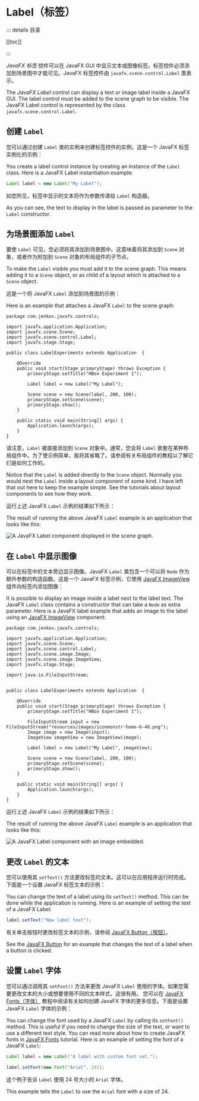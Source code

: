 # Label（标签）

::: details 目录

[[toc]]

:::

_JavaFX 标签_ 控件可以在 JavaFX GUI 中显示文本或图像标签。标签控件必须添加到场景图中才能可见。JavaFX 标签控件由 `javafx.scene.control.Label` 类表示。

The _JavaFX Label_ control can display a text or image label inside a JavaFX GUI. The label control must be added to the scene graph to be visible. The JavaFX Label control is represented by the class `javafx.scene.control.Label`.

## 创建 `Label`

您可以通过创建 `Label` 类的实例来创建标签控件的实例。这是一个 JavaFX 标签实例化的示例：

You create a label control instance by creating an instance of the `Label` class. Here is a JavaFX Label instantiation example:

```java
Label label = new Label("My Label");
```

如您所见，标签中显示的文本将作为参数传递给 `Label` 构造器。

As you can see, the text to display in the label is passed as parameter to the `Label` constructor.

## 为场景图添加 `Label`

要使 `Label` 可见，您必须将其添加到场景图中。这意味着将其添加到 `Scene` 对象，或者作为附加到 `Scene` 对象的布局组件的子节点。

To make the `Label` visible you must add it to the scene graph. This means adding it to a `Scene` object, or as child of a layout which is attached to a `Scene` object.

这是一个将 JavaFX `Label` 添加到场景图的示例：

Here is an example that attaches a JavaFX `Label` to the scene graph:

```java{16}
package com.jenkov.javafx.controls;

import javafx.application.Application;
import javafx.scene.Scene;
import javafx.scene.control.Label;
import javafx.stage.Stage;

public class LabelExperiments extends Application  {

    @Override
    public void start(Stage primaryStage) throws Exception {
        primaryStage.setTitle("HBox Experiment 1");

        Label label = new Label("My Label");

        Scene scene = new Scene(label, 200, 100);
        primaryStage.setScene(scene);
        primaryStage.show();
    }

    public static void main(String[] args) {
        Application.launch(args);
    }
}
```

请注意，`Label` 被直接添加到 `Scene` 对象中。通常，您会将 `Label` 嵌套在某种布局组件中。为了使示例简单，我将其省略了。请参阅有关布局组件的教程以了解它们是如何工作的。

Notice that the `Label` is added directly to the `Scene` object. Normally you would nest the `Label` inside a layout component of some kind. I have left that out here to keep the example simple. See the tutorials about layout components to see how they work.

运行上述 JavaFX `Label` 示例的结果如下所示：

The result of running the above JavaFX `Label` example is an application that looks like this:

![A JavaFX Label component displayed in the scene graph.](http://tutorials.jenkov.com/images/java-javafx/javafx-label-1.png)

## 在 `Label` 中显示图像

可以在标签中的文本旁边显示图像。JavaFX `Label` 类包含一个可以将 `Node` 作为额外参数的构造函数。这是一个 JavaFX 标签示例，它使用 [JavaFX ImageView](./basic-control/imageview.md) 组件向标签内添加图像：

It is possible to display an image inside a label next to the label text. The JavaFX `Label` class contains a constructor that can take a `Node` as extra parameter. Here is a JavaFX label example that adds an image to the label using an [JavaFX ImageView](http://tutorials.jenkov.com/javafx/imageview.html) component:

```java{19-21,23}
package com.jenkov.javafx.controls;

import javafx.application.Application;
import javafx.scene.Scene;
import javafx.scene.control.Label;
import javafx.scene.image.Image;
import javafx.scene.image.ImageView;
import javafx.stage.Stage;

import java.io.FileInputStream;


public class LabelExperiments extends Application  {

    @Override
    public void start(Stage primaryStage) throws Exception {
        primaryStage.setTitle("HBox Experiment 1");

        FileInputStream input = new FileInputStream("resources/images/iconmonstr-home-6-48.png");
        Image image = new Image(input);
        ImageView imageView = new ImageView(image);

        Label label = new Label("My Label", imageView);

        Scene scene = new Scene(label, 200, 100);
        primaryStage.setScene(scene);
        primaryStage.show();
    }

    public static void main(String[] args) {
        Application.launch(args);
    }
}
```

运行上述 JavaFX `Label` 示例的结果如下所示：

The result of running the above JavaFX `Label` example is an application that looks like this:

![A JavaFX Label component with an image embedded.](http://tutorials.jenkov.com/images/java-javafx/javafx-label-2.png)

## 更改 `Label` 的文本

您可以使用其 `setText()` 方法更改标签的文本。这可以在应用程序运行时完成。下面是一个设置 JavaFX 标签文本的示例：

You can change the text of a label using its `setText()` method. This can be done while the application is running. Here is an example of setting the text of a JavaFX Label:

```java
label.setText("New label text");
```

有关单击按钮时更改标签文本的示例，请参阅 [JavaFX Button（按钮）](./basic-control/button.md)。

See the [JavaFX Button](./basic-control/button.md) for an example that changes the text of a label when a button is clicked.

## 设置 `Label` 字体

您可以通过调用其 `setFont()` 方法来更改 JavaFX `Label` 使用的字体。如果您需要更改文本的大小或想要使用不同的文本样式，这很有用。 您可以在 [JavaFX Fonts（字体）](./other-concept/fonts.md) 教程中阅读有关如何创建 JavaFX 字体的更多信息。下面是设置 JavaFX `Label` 字体的示例：

You can change the font used by a JavaFX `Label` by calling its `setFont()` method. This is useful if you need to change the size of the text, or want to use a different text style. You can read more about how to create JavaFX fonts in [JavaFX Fonts](./other-concept/fonts.md) tutorial. Here is an example of setting the font of a JavaFX `Label`:

```java
Label label = new Label("A label with custom font set.");

label.setFont(new Font("Arial", 24));
```

这个例子告诉 `Label` 使用 24 号大小的 `Arial` 字体。

This example tells the `Label` to use the `Arial` font with a size of 24.
